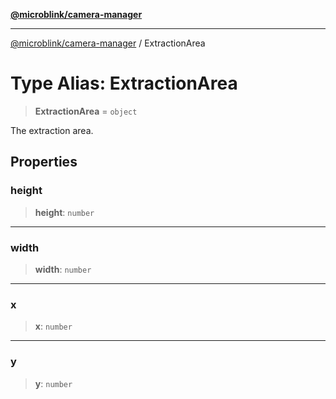 [**@microblink/camera-manager**](../README.md)

***

[@microblink/camera-manager](../README.md) / ExtractionArea

# Type Alias: ExtractionArea

> **ExtractionArea** = `object`

The extraction area.

## Properties

### height

> **height**: `number`

***

### width

> **width**: `number`

***

### x

> **x**: `number`

***

### y

> **y**: `number`
